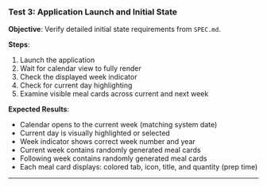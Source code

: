 ### Test 3: Application Launch and Initial State
**Objective**: Verify detailed initial state requirements from `SPEC.md`.

**Steps**:
1. Launch the application
2. Wait for calendar view to fully render
3. Check the displayed week indicator
4. Check for current day highlighting
5. Examine visible meal cards across current and next week

**Expected Results**:
- Calendar opens to the current week (matching system date)
- Current day is visually highlighted or selected
- Week indicator shows correct week number and year
- Current week contains randomly generated meal cards
- Following week contains randomly generated meal cards
- Each meal card displays: colored tab, icon, title, and quantity (prep time)

---

